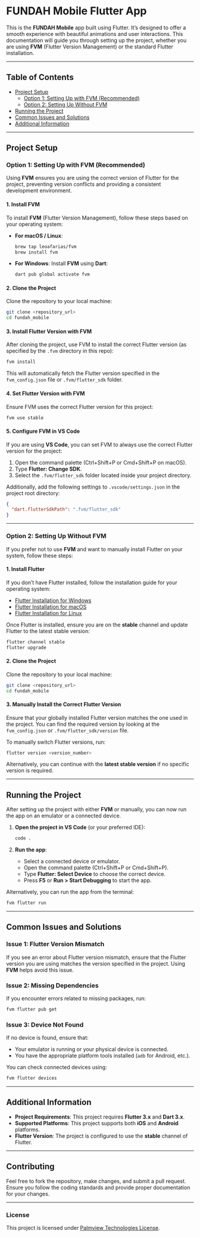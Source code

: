 # **FUNDAH Mobile Flutter App**

This is the **FUNDAH Mobile** app built using Flutter. It’s designed to offer a smooth experience with beautiful animations and user interactions. This documentation will guide you through setting up the project, whether you are using **FVM** (Flutter Version Management) or the standard Flutter installation.

---

## **Table of Contents**

- [Project Setup](#project-setup)
  - [Option 1: Setting Up with FVM (Recommended)](#option-1-setting-up-with-fvm-recommended)
  - [Option 2: Setting Up Without FVM](#option-2-setting-up-without-fvm)
- [Running the Project](#running-the-project)
- [Common Issues and Solutions](#common-issues-and-solutions)
- [Additional Information](#additional-information)

---

## **Project Setup**

### **Option 1: Setting Up with FVM (Recommended)**

Using **FVM** ensures you are using the correct version of Flutter for the project, preventing version conflicts and providing a consistent development environment.

#### **1. Install FVM**
To install **FVM** (Flutter Version Management), follow these steps based on your operating system:

- **For macOS / Linux**:
  ```bash
  brew tap leoafarias/fvm
  brew install fvm
  ```

- **For Windows**:
  Install **FVM** using **Dart**:
  ```bash
  dart pub global activate fvm
  ```

#### **2. Clone the Project**
Clone the repository to your local machine:
```bash
git clone <repository_url>
cd fundah_mobile
```

#### **3. Install Flutter Version with FVM**
After cloning the project, use FVM to install the correct Flutter version (as specified by the `.fvm` directory in this repo):

```bash
fvm install
```

This will automatically fetch the Flutter version specified in the `fvm_config.json` file or `.fvm/flutter_sdk` folder.

#### **4. Set Flutter Version with FVM**
Ensure FVM uses the correct Flutter version for this project:
```bash
fvm use stable
```

#### **5. Configure FVM in VS Code**
If you are using **VS Code**, you can set FVM to always use the correct Flutter version for the project:
1. Open the command palette (Ctrl+Shift+P or Cmd+Shift+P on macOS).
2. Type **Flutter: Change SDK**.
3. Select the `.fvm/flutter_sdk` folder located inside your project directory.

Additionally, add the following settings to `.vscode/settings.json` in the project root directory:
```json
{
  "dart.flutterSdkPath": ".fvm/flutter_sdk"
}
```

---

### **Option 2: Setting Up Without FVM**

If you prefer not to use **FVM** and want to manually install Flutter on your system, follow these steps:

#### **1. Install Flutter**
If you don’t have Flutter installed, follow the installation guide for your operating system:

- [Flutter Installation for Windows](https://flutter.dev/docs/get-started/install/windows)
- [Flutter Installation for macOS](https://flutter.dev/docs/get-started/install/macos)
- [Flutter Installation for Linux](https://flutter.dev/docs/get-started/install/linux)

Once Flutter is installed, ensure you are on the **stable** channel and update Flutter to the latest stable version:

```bash
flutter channel stable
flutter upgrade
```

#### **2. Clone the Project**
Clone the repository to your local machine:
```bash
git clone <repository_url>
cd fundah_mobile
```

#### **3. Manually Install the Correct Flutter Version**
Ensure that your globally installed Flutter version matches the one used in the project. You can find the required version by looking at the `fvm_config.json` or `.fvm/flutter_sdk/version` file.

To manually switch Flutter versions, run:
```bash
flutter version <version_number>
```

Alternatively, you can continue with the **latest stable version** if no specific version is required.

---

## **Running the Project**

After setting up the project with either **FVM** or manually, you can now run the app on an emulator or a connected device.

1. **Open the project in VS Code** (or your preferred IDE):
   ```bash
   code .
   ```

2. **Run the app**:
   - Select a connected device or emulator.
   - Open the command palette (Ctrl+Shift+P or Cmd+Shift+P).
   - Type **Flutter: Select Device** to choose the correct device.
   - Press **F5** or **Run > Start Debugging** to start the app.

Alternatively, you can run the app from the terminal:
```bash
fvm flutter run
```

---

## **Common Issues and Solutions**

### **Issue 1: Flutter Version Mismatch**
If you see an error about Flutter version mismatch, ensure that the Flutter version you are using matches the version specified in the project. Using **FVM** helps avoid this issue.

### **Issue 2: Missing Dependencies**
If you encounter errors related to missing packages, run:
```bash
fvm flutter pub get
```

### **Issue 3: Device Not Found**
If no device is found, ensure that:
- Your emulator is running or your physical device is connected.
- You have the appropriate platform tools installed (`adb` for Android, etc.).

You can check connected devices using:
```bash
fvm flutter devices
```

---

## **Additional Information**

- **Project Requirements**: This project requires **Flutter 3.x** and **Dart 3.x**.
- **Supported Platforms**: This project supports both **iOS** and **Android** platforms.
- **Flutter Version**: The project is configured to use the **stable** channel of Flutter.

---

## **Contributing**

Feel free to fork the repository, make changes, and submit a pull request. Ensure you follow the coding standards and provide proper documentation for your changes.

---

### **License**
This project is licensed under [Palmview Technologies License](LICENSE).

